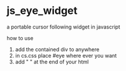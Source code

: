 # js_eye_widget

a portable cursor following widget in javascript


how to use
1. add the contained div to anywhere
2. in cs.css place #eye where ever you want
3. add " <script src="jav.js" defer></script> " at the end of your html


